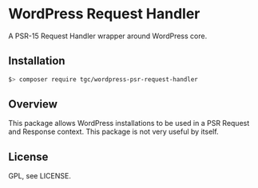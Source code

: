 WordPress Request Handler
===========

A PSR-15 Request Handler wrapper around WordPress core.

Installation
------------

```bash
$> composer require tgc/wordpress-psr-request-handler
```

Overview
-----------

This package allows WordPress installations to be used in a PSR Request and Response context.
This package is not very useful by itself.

License
-------

GPL, see LICENSE.

